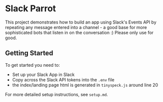 # Slack Parrot
This project demonstrates how to build an app using Slack's Events API by repeating any message entered into a channel - a good base for more sophisticated bots that listen in on the conversation :) Please only use for good.


## Getting Started
To get started you need to:
- Set up your Slack App in Slack
- Copy across the Slack API tokens into the `.env` file
- the index/landing page html is generated in `tinyspeck.js` around line 20

For more detailed setup instructions, see `setup.md`.
